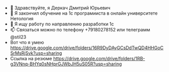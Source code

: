 - 👋 Здравствуйте, я Деркач Дмитрий Юрьевич
- 🌱 Я закончил обучение на 1с програмииста в онлайн университете Нетология
- 💞️ Я ищу работу по направлению разработки 1с
- 📫 Связаться можно по телефону +79180278152 или телеграмм @stil23
- Вот что я умею https://drive.google.com/drive/folders/16R9DyDAyGCsDdTwQD4HHGoCSrMsRjSvk?usp=sharing
- Ссылка на резюме https://drive.google.com/drive/folders/1RB-g3VNnq-BHYq0sNHprGJWbJH5uS05R?usp=sharing
<!---
stilet23/stilet23 is a ✨ special ✨ repository because its `README.md` (this file) appears on your GitHub profile.
You can click the Preview link to take a look at your changes.
--->
